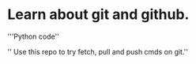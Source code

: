 # Learn about git and github.

'''Python code''

'' Use this repo to try fetch, pull and push cmds on git.''

